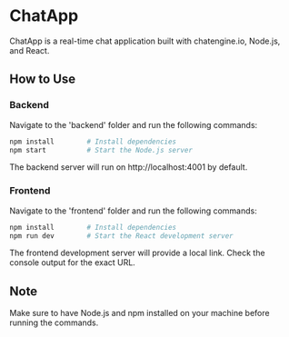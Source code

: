 # ChatApp

ChatApp is a real-time chat application built with chatengine.io, Node.js, and React.

## How to Use

### Backend

Navigate to the 'backend' folder and run the following commands:

```bash
npm install        # Install dependencies
npm start          # Start the Node.js server
```
The backend server will run on http://localhost:4001 by default.

### Frontend

Navigate to the 'frontend' folder and run the following commands:

```bash
npm install        # Install dependencies
npm run dev        # Start the React development server
```
The frontend development server will provide a local link. Check the console output for the exact URL.

## Note

Make sure to have Node.js and npm installed on your machine before running the commands.